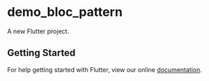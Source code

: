 # demo_bloc_pattern

A new Flutter project.

## Getting Started

For help getting started with Flutter, view our online
[documentation](https://flutter.io/).
